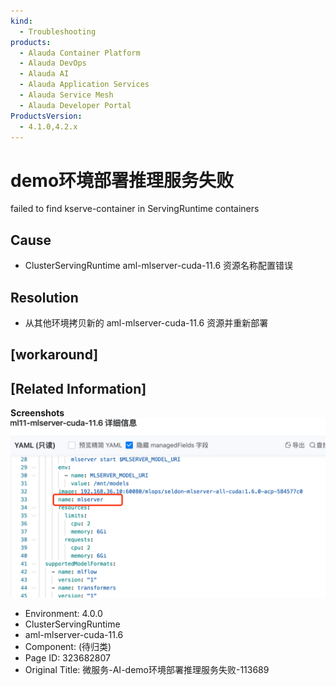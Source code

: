 ```yaml
---
kind:
  - Troubleshooting
products:
  - Alauda Container Platform
  - Alauda DevOps
  - Alauda AI
  - Alauda Application Services
  - Alauda Service Mesh
  - Alauda Developer Portal
ProductsVersion:
  - 4.1.0,4.2.x
---
```

<!-- A type of document that involves encountering a fault, diagnosing it, performing root cause analysis, and providing solutions. -->

# demo环境部署推理服务失败

failed to find kserve-container in ServingRuntime containers

## Cause
- ClusterServingRuntime aml-mlserver-cuda-11.6 资源名称配置错误

## Resolution
- 从其他环境拷贝新的 aml-mlserver-cuda-11.6 资源并重新部署

## [workaround]

## [Related Information]
**Screenshots**
![](assets/wei-fu-wu-ai-demohuan-jing-bu-shu-tui-li-fu-wu-shi-bai-113689/mceclip0_1753411109274_g38ho.png)
- Environment: 4.0.0
- ClusterServingRuntime
- aml-mlserver-cuda-11.6
- Component: (待归类)
- Page ID: 323682807
- Original Title: 微服务-AI-demo环境部署推理服务失败-113689
